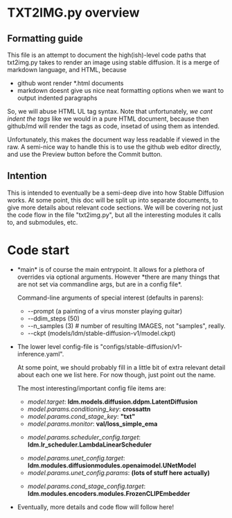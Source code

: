 # TXT2IMG.py overview

## Formatting guide
This file is an attempt to document the high(ish)-level code paths that txt2img.py takes to render an image using stable diffusion.
It is a merge of markdown language, and HTML, because
* github wont render *.html documents
* markdown doesnt give us nice neat formatting options when we want to output indented paragraphs

So, we will abuse HTML UL tag syntax. Note that unfortunately, *we cant indent the tags* like we would in a pure HTML document,
because then github/md will render the tags as code, insetad of using them as intended.

Unfortunately, this makes the document way less readable if viewed in the raw.
A semi-nice way  to handle this is to use the github web editor directly, and use the Preview button before the Commit button.

## Intention

This is intended to eventually be a semi-deep dive into how Stable Diffusion works.
At some point, this doc will be split up into separate documents, to give more details about relevant code sections.
We will be covering not just the code flow in the file "txt2img.py", but all the interesting modules it calls to, and submodules, etc.

# Code start

<UL>
<LI> *main* is of course the main entrypoint. It allows for a plethora of overrides via optional arguments. However
*there are many things that are not set via commandline args, but are in a config file*.<p>
Command-line arguments of special interest (defaults in parens):
<UL>
<LI> --prompt (a painting of a virus monster playing guitar)
<LI> --ddim_steps (50)
<LI> --n_samples (3)  # number of resulting IMAGES, not "samples", really.
<LI> --ckpt (models/ldm/stable-diffusion-v1/model.ckpt) 
<P></P>
<P></P>
</LI>
</UL>

<LI> The lower level config-file is "configs/stable-diffusion/v1-inference.yaml".<P>
At some point, we should probably
fill in a little bit of extra relevant detail about each one we list here. For now though, just point out the name.
<P>
The most interesting/important config file items are:
<UL>
<LI> <I>model.target</I>: <B>ldm.models.diffusion.ddpm.LatentDiffusion</B></LI>
<LI> <I>model.params.conditioning_key</I>: <B>crossattn</B></LI>
<LI> <I>model.params.cond_stage_key</I>: <B>"txt"</B></LI>
<LI> <I>model.params.monitor</I>: <B>val/loss_simple_ema</B><P>

<LI> <I>model.params.scheduler_config.target</I>: <B>ldm.lr_scheduler.LambdaLinearScheduler</B><P>

<LI> <I>model.params.unet_config.target</I>: <B>ldm.modules.diffusionmodules.openaimodel.UNetModel</B>
<LI> <I>model.params.unet_config.params</I>: <B>(lots of stuff here actually)</B><P>

<LI> <I>model.params.cond_stage_config.target</I>: <B>ldm.modules.encoders.modules.FrozenCLIPEmbedder</B><P>

</UL>

<LI> Eventually, more details and code flow will follow here!
</UL> 
